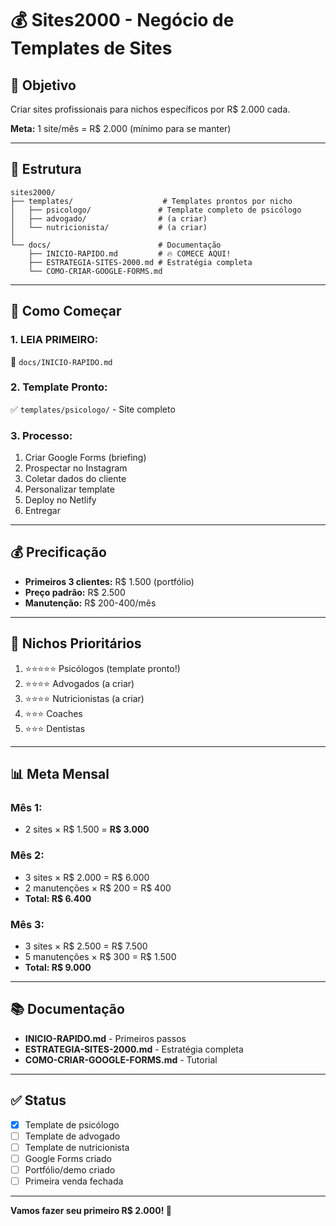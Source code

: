 # 💰 Sites2000 - Negócio de Templates de Sites

## 🎯 Objetivo

Criar sites profissionais para nichos específicos por R$ 2.000 cada.

**Meta:** 1 site/mês = R$ 2.000 (mínimo para se manter)

---

## 📂 Estrutura

```
sites2000/
├── templates/                    # Templates prontos por nicho
│   ├── psicologo/               # Template completo de psicólogo
│   ├── advogado/                # (a criar)
│   └── nutricionista/           # (a criar)
│
└── docs/                        # Documentação
    ├── INICIO-RAPIDO.md         # 🔥 COMECE AQUI!
    ├── ESTRATEGIA-SITES-2000.md # Estratégia completa
    └── COMO-CRIAR-GOOGLE-FORMS.md
```

---

## 🚀 Como Começar

### 1. **LEIA PRIMEIRO:**
📖 `docs/INICIO-RAPIDO.md`

### 2. **Template Pronto:**
✅ `templates/psicologo/` - Site completo

### 3. **Processo:**
1. Criar Google Forms (briefing)
2. Prospectar no Instagram
3. Coletar dados do cliente
4. Personalizar template
5. Deploy no Netlify
6. Entregar

---

## 💰 Precificação

- **Primeiros 3 clientes:** R$ 1.500 (portfólio)
- **Preço padrão:** R$ 2.500
- **Manutenção:** R$ 200-400/mês

---

## 🎯 Nichos Prioritários

1. ⭐⭐⭐⭐⭐ Psicólogos (template pronto!)
2. ⭐⭐⭐⭐ Advogados (a criar)
3. ⭐⭐⭐⭐ Nutricionistas (a criar)
4. ⭐⭐⭐ Coaches
5. ⭐⭐⭐ Dentistas

---

## 📊 Meta Mensal

### Mês 1:
- 2 sites × R$ 1.500 = **R$ 3.000**

### Mês 2:
- 3 sites × R$ 2.000 = R$ 6.000
- 2 manutenções × R$ 200 = R$ 400
- **Total: R$ 6.400**

### Mês 3:
- 3 sites × R$ 2.500 = R$ 7.500
- 5 manutenções × R$ 300 = R$ 1.500
- **Total: R$ 9.000**

---

## 📚 Documentação

- **INICIO-RAPIDO.md** - Primeiros passos
- **ESTRATEGIA-SITES-2000.md** - Estratégia completa
- **COMO-CRIAR-GOOGLE-FORMS.md** - Tutorial

---

## ✅ Status

- [x] Template de psicólogo
- [ ] Template de advogado
- [ ] Template de nutricionista
- [ ] Google Forms criado
- [ ] Portfólio/demo criado
- [ ] Primeira venda fechada

---

**Vamos fazer seu primeiro R$ 2.000! 🚀**
